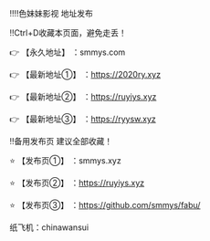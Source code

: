 ‼️‼️色妹妹影视 地址发布

‼️Ctrl+D收藏本页面，避免走丢！

👉 【永久地址】 ：smmys.com

👉 【最新地址①】 ：https://2020ry.xyz

👉 【最新地址②】 ：https://ruyiys.xyz

👉 【最新地址③】 ：https://ryysw.xyz

‼️备用发布页 建议全部收藏！

⭐️ 【发布页①】 ：smmys.xyz

⭐️ 【发布页②】 ：https://ruyiys.xyz

⭐️ 【发布页③】 ：https://github.com/smmys/fabu/

纸飞机：chinawansui
